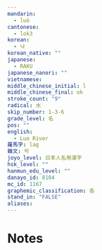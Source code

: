```yaml
---
mandarin:
  - luò
cantonese:
  - lok3
korean:
  - 낙
korean_native: ""
japanese:
  - RAKU
japanese_nanori: ""
vietnamese:
middle_chinese_initial: l
middle_chinese_final: ɑk
stroke_count: "9"
radical: 水
skip_number: 1-3-6
grade_level: 名
pos: ""
english:
  - Luo River
羅馬字: lag
韓文: 락
joyo_level: 日本人名用漢字
hsk_level: ""
hanmun_edu_level: ""
danayo_id: 8104
mc_id: 1167
graphemic_classification: 各
stand_in: "FALSE"
aliases:
---
```


# Notes
